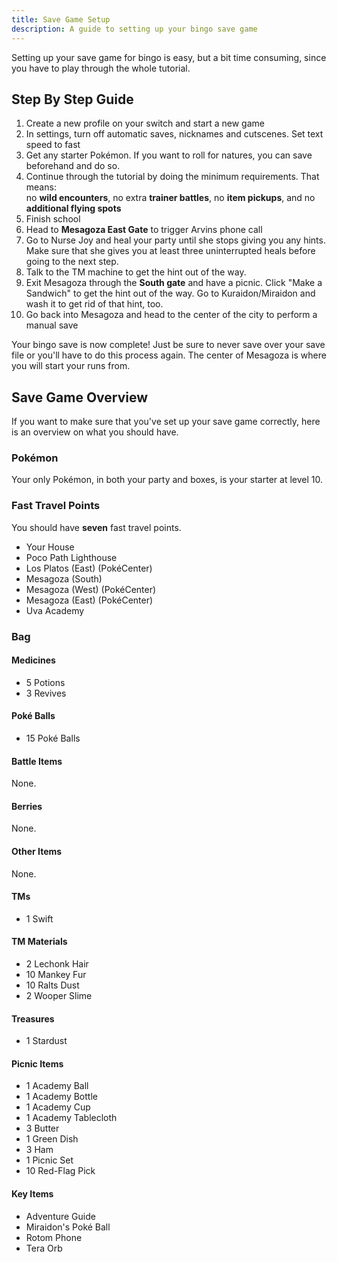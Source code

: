 ```yaml
---
title: Save Game Setup
description: A guide to setting up your bingo save game
---
```


Setting up your save game for bingo is easy, but a bit time consuming, since you
have to play through the whole tutorial.

## Step By Step Guide

1. Create a new profile on your switch and start a new game
2. In settings, turn off automatic saves, nicknames and cutscenes. Set text speed to fast
3. Get any starter Pokémon. If you want to roll for natures, you can save beforehand and do so.
4. Continue through the tutorial by doing the minimum requirements. That means:<br />
   no **wild encounters**, no extra **trainer battles**, no **item pickups**, and no **additional flying spots**
5. Finish school
6. Head to **Mesagoza East Gate** to trigger Arvins phone call
7. Go to Nurse Joy and heal your party until she stops giving you any hints. Make sure that she gives you at least three uninterrupted heals before going to the next step.
8. Talk to the TM machine to get the hint out of the way.
9. Exit Mesagoza through the **South gate** and have a picnic. Click "Make a Sandwich" to get the hint out of the way. Go to Kuraidon/Miraidon and wash it to get rid of that hint, too.
10. Go back into Mesagoza and head to the center of the city to perform a manual save

Your bingo save is now complete! Just be sure to never save over your save file or you'll have to do this process again.
The center of Mesagoza is where you will start your runs from.

## Save Game Overview

If you want to make sure that you've set up your save game correctly, here is an overview on what you should have.

### Pokémon

Your only Pokémon, in both your party and boxes, is your starter at level 10.

### Fast Travel Points

You should have **seven** fast travel points.

- Your House
- Poco Path Lighthouse
- Los Platos (East) (PokéCenter)
- Mesagoza (South)
- Mesagoza (West) (PokéCenter)
- Mesagoza (East) (PokéCenter)
- Uva Academy

### Bag

#### Medicines

- 5 Potions
- 3 Revives

#### Poké Balls

- 15 Poké Balls

#### Battle Items

None.

#### Berries

None.

#### Other Items

None.

#### TMs

- 1 Swift

#### TM Materials

- 2 Lechonk Hair
- 10 Mankey Fur
- 10 Ralts Dust
- 2 Wooper Slime

#### Treasures

- 1 Stardust

#### Picnic Items

- 1 Academy Ball
- 1 Academy Bottle
- 1 Academy Cup
- 1 Academy Tablecloth
- 3 Butter
- 1 Green Dish
- 3 Ham
- 1 Picnic Set
- 10 Red-Flag Pick

#### Key Items

- Adventure Guide
- Miraidon's Poké Ball
- Rotom Phone
- Tera Orb